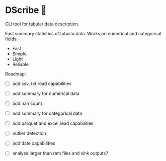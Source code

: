 # DScribe 🚧
CLI tool for tabular data description.

Fast summary statistics of tabular data. Works on numerical and categorical fields.

- Fast
- Simple
- Light
- Reliable


Roadmap:
- [ ] add csv, txt read capabilities
- [ ] add summary for numerical data
- [ ] add nan count
- [ ] add summary for categorical data
- [ ] add parquet and excel read capabilities
- [ ] outlier detection
- [ ] add date capabilities
- [ ] analyze larger than ram files and sink outputs?

